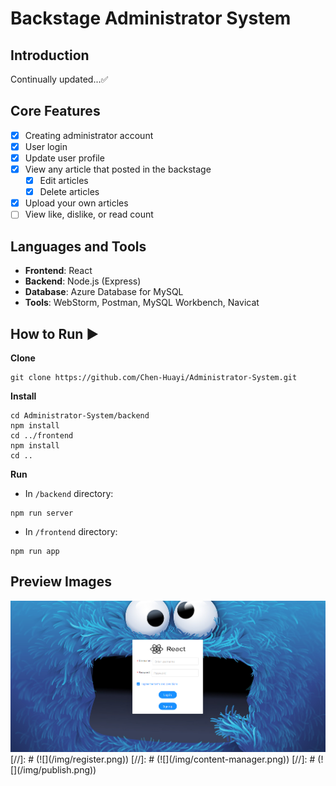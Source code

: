 # Backstage Administrator System

## Introduction
Continually updated...✅

## Core Features
+ [x] Creating administrator account 
+ [x] User login 
+ [x] Update user profile
+ [x] View any article that posted in the backstage 
  + [x] Edit articles 
  + [x] Delete articles 
+ [x] Upload your own articles 
+ [ ] View like, dislike, or read count

## Languages and Tools
+ **Frontend**: React
+ **Backend**: Node.js (Express)
+ **Database**: Azure Database for MySQL
+ **Tools**: WebStorm, Postman, MySQL Workbench, Navicat

## How to Run ▶️
**Clone**
```shell
git clone https://github.com/Chen-Huayi/Administrator-System.git
```
**Install**
```shell
cd Administrator-System/backend
npm install
cd ../frontend
npm install
cd ..
```
**Run**
+ In `/backend` directory: 
```shell
npm run server
```
+ In `/frontend` directory: 
```shell
npm run app
```

## Preview Images
![](/img/login.png)
[//]: # (![]&#40;/img/register.png&#41;)
[//]: # (![]&#40;/img/content-manager.png&#41;)
[//]: # (![]&#40;/img/publish.png&#41;)
